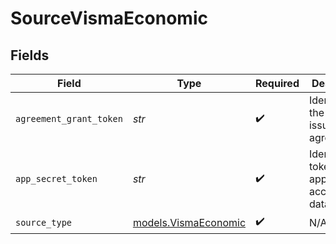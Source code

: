 # SourceVismaEconomic


## Fields

| Field                                              | Type                                               | Required                                           | Description                                        |
| -------------------------------------------------- | -------------------------------------------------- | -------------------------------------------------- | -------------------------------------------------- |
| `agreement_grant_token`                            | *str*                                              | :heavy_check_mark:                                 | Identifier for the grant issued by an agreement    |
| `app_secret_token`                                 | *str*                                              | :heavy_check_mark:                                 | Identification token for app accessing data        |
| `source_type`                                      | [models.VismaEconomic](../models/vismaeconomic.md) | :heavy_check_mark:                                 | N/A                                                |